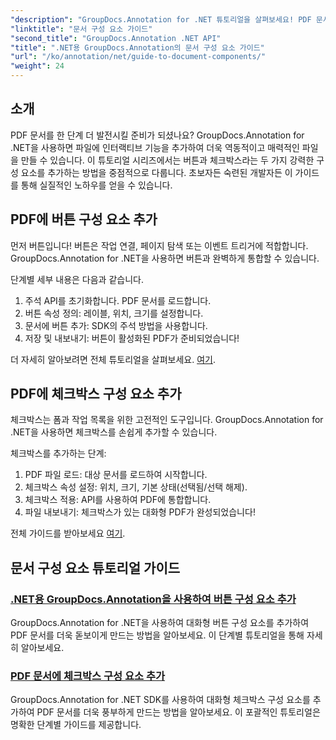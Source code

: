 ```yaml
---
"description": "GroupDocs.Annotation for .NET 튜토리얼을 살펴보세요! PDF 문서에 대화형 버튼과 체크박스를 쉽게 추가하는 방법을 단계별로 알아보세요."
"linktitle": "문서 구성 요소 가이드"
"second_title": "GroupDocs.Annotation .NET API"
"title": ".NET용 GroupDocs.Annotation의 문서 구성 요소 가이드"
"url": "/ko/annotation/net/guide-to-document-components/"
"weight": 24
---
```


## 소개

PDF 문서를 한 단계 더 발전시킬 준비가 되셨나요? GroupDocs.Annotation for .NET을 사용하면 파일에 인터랙티브 기능을 추가하여 더욱 역동적이고 매력적인 파일을 만들 수 있습니다. 이 튜토리얼 시리즈에서는 버튼과 체크박스라는 두 가지 강력한 구성 요소를 추가하는 방법을 중점적으로 다룹니다. 초보자든 숙련된 개발자든 이 가이드를 통해 실질적인 노하우를 얻을 수 있습니다.  

## PDF에 버튼 구성 요소 추가  

먼저 버튼입니다! 버튼은 작업 연결, 페이지 탐색 또는 이벤트 트리거에 적합합니다. GroupDocs.Annotation for .NET을 사용하면 버튼과 완벽하게 통합할 수 있습니다.  

단계별 세부 내용은 다음과 같습니다.  
1. 주석 API를 초기화합니다. PDF 문서를 로드합니다.  
2. 버튼 속성 정의: 레이블, 위치, 크기를 설정합니다.  
3. 문서에 버튼 추가: SDK의 주석 방법을 사용합니다.  
4. 저장 및 내보내기: 버튼이 활성화된 PDF가 준비되었습니다!  

더 자세히 알아보려면 전체 튜토리얼을 살펴보세요. [여기](./adding-button-component/).  

## PDF에 체크박스 구성 요소 추가  

체크박스는 폼과 작업 목록을 위한 고전적인 도구입니다. GroupDocs.Annotation for .NET을 사용하면 체크박스를 손쉽게 추가할 수 있습니다.  

체크박스를 추가하는 단계:  
1. PDF 파일 로드: 대상 문서를 로드하여 시작합니다.  
2. 체크박스 속성 설정: 위치, 크기, 기본 상태(선택됨/선택 해제).  
3. 체크박스 적용: API를 사용하여 PDF에 통합합니다.  
4. 파일 내보내기: 체크박스가 있는 대화형 PDF가 완성되었습니다!  

전체 가이드를 받아보세요 [여기](./adding-checkbox-component/).  

## 문서 구성 요소 튜토리얼 가이드
### [.NET용 GroupDocs.Annotation을 사용하여 버튼 구성 요소 추가](./adding-button-component/)
GroupDocs.Annotation for .NET을 사용하여 대화형 버튼 구성 요소를 추가하여 PDF 문서를 더욱 돋보이게 만드는 방법을 알아보세요. 이 단계별 튜토리얼을 통해 자세히 알아보세요.
### [PDF 문서에 체크박스 구성 요소 추가](./adding-checkbox-component/)
GroupDocs.Annotation for .NET SDK를 사용하여 대화형 체크박스 구성 요소를 추가하여 PDF 문서를 더욱 풍부하게 만드는 방법을 알아보세요. 이 포괄적인 튜토리얼은 명확한 단계별 가이드를 제공합니다.